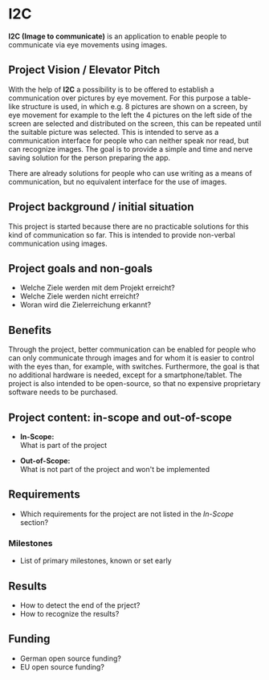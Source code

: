 # I2C

**I2C (Image to communicate)** is an application to enable people to communicate
via eye movements using images.

## Project Vision / Elevator Pitch

With the help of **I2C** a possibility is to be offered to establish a
communication over pictures by eye movement. For this purpose a table-like
structure is used, in which e.g. 8 pictures are shown on a screen, by eye
movement for example to the left the 4 pictures on the left side of the screen
are selected and distributed on the screen, this can be repeated until the
suitable picture was selected. This is intended to serve as a communication
interface for people who can neither speak nor read, but can recognize images.
The goal is to provide a simple and time and nerve saving solution for the
person preparing the app.

There are already solutions for people who can use writing as a means of
communication, but no equivalent interface for the use of images.

## Project background / initial situation
    
This project is started because there are no practicable solutions for this kind
of communication so far. This is intended to provide non-verbal communication 
using images.

## Project goals and non-goals

- Welche Ziele werden mit dem Projekt erreicht?
- Welche Ziele werden nicht erreicht?
- Woran wird die Zielerreichung erkannt?

## Benefits

Through the project, better communication can be enabled for people who can only
communicate through images and for whom it is easier to control with the eyes
than, for example, with switches. Furthermore, the goal is that no additional
hardware is needed, except for a smartphone/tablet. The project is also intended
to be open-source, so that no expensive proprietary software needs to be
purchased.

## Project content: in-scope and out-of-scope

- **In-Scope:**\
  What is part of the project

- **Out-of-Scope:**\
  What is not part of the project and won't be implemented

## Requirements

- Which requirements for the project are not listed in the *In-Scope* section?

### Milestones

- List of primary milestones, known or set early

## Results

- How to detect the end of the prject?
- How to recognize the results?

## Funding

- German open source funding?
- EU open source funding?
